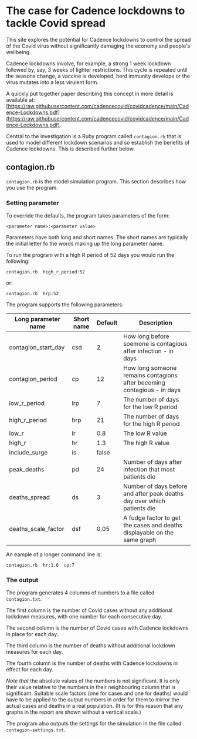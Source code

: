 # The case for Cadence lockdowns to tackle Covid spread

This site explores the potential for Cadence lockdowns to control the spread
of the Covid virus without significantly damaging the economy and people's
wellbeing.

Cadence lockdowns involve, for example, a strong 1 week lockdown followed
by, say, 3 weeks of lighter restrictions.  This cycle is repeated until
the seasons change, a vaccine is developed, herd immunity develops or the
virus mutates into a less virulent form.

A quickly put together paper describing this concept in more detail is
available at: [https://raw.githubusercontent.com/cadencecovid/covidcadence/main/Cadence-Lockdowns.pdf](https://raw.githubusercontent.com/cadencecovid/covidcadence/main/Cadence-Lockdowns.pdf).

Central to the investigation is a Ruby program called `contagion.rb` that is used to model different lockdown scenarios and so establish the benefits of Cadence lockdowns. This is described further below.

## contagion.rb

`contagion.rb` is the model simulation program. This section describes how you use the program.

### Setting parameter

To override the defaults, the program takes parameters of the form:

```
<parameter name>:<parameter value>
```

Parameters have both long and short names.  The short names are typically the initial letter fo the words making up the long parameter name.

To run the program with a high R period of 52 days you would run the following:

```
contagion.rb  high_r_period:52
```

or:

```
contagion.rb  hrp:52
```

The program supports the following parameters:

| Long parameter name | Short name | Default | Description |
|-|-|-|-|
| contagion_start_day | csd | 2 | How long before soemone is contagious after infection - in days |
| contagion_period | cp | 12 | How long someone remains contagions after becoming contagious - in days |
| low_r_period | lrp | 7 | The number of days for the low R period |
| high_r_period | hrp | 21 | The number of days for the high R period |
| low_r | lr | 0.8 | The low R value |
| high_r | hr | 1.3 | The high R value |
| include_surge | is | false |  |
| peak_deaths | pd | 24 | Number of days after infection that most patients die |
| deaths_spread | ds | 3 | Number of days before and after peak deaths day over which patients die |
| deaths_scale_factor | dsf | 0.05 | A fudge factor to get the cases and deaths displayable on the same graph |

An eample of a longer command line is:

```
contagion.rb  hr:1.6  cp:7
```

### The output

The program generates 4 columns of numbers to a file called `contagion.txt`.

The first column is the number of Covid cases without any additional lockdown measures, with one number for each consecutive day.

The second column is the number of Covid cases with Cadence lockdowns in place for each day.

The third column is the number of deaths without additional lockdown measures for each day.

The fourth column is the number of deaths with Cadence lockdowns in effect for each day.

*Note that* the absolute values of the numbers is not significant. It is only their value relative to the numbers in their neighbouring column that is significant.  Suitable scale factors (one for cases and one for deaths) would have to be applied to the output numbers in order for them to mirror the actual cases and deaths in a real population.  (It is for this reason that any graphs in the report are shown without a vertical scale.)

The program also outputs the settings for the simulation in the file called `contagion-settings.txt`.
